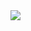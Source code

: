 <img src="https://github-readme-stats.vercel.app/api/top-langs/?username=BoMeneerNL&layout=compact&langs_count=10&count_private=true"/>
